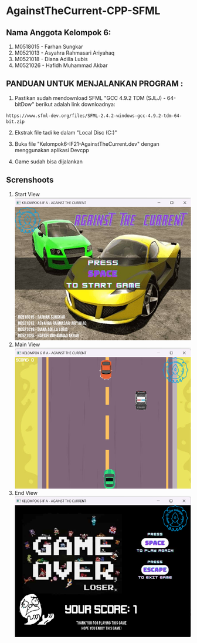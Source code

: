 # AgainstTheCurrent-CPP-SFML

## Nama Anggota Kelompok 6:

1. M0518015 - Farhan Sungkar
2. M0521013 - Asyahra Rahmasari Ariyahaq
3. M0521018 - Diana Adilla Lubis
4. M0521026 - Hafidh Muhammad Akbar

## PANDUAN UNTUK MENJALANKAN PROGRAM :

1. Pastikan sudah mendownload SFML "GCC 4.9.2 TDM (SJLJ) - 64-bitDow"
berikut adalah link downloadnya:
```
https://www.sfml-dev.org/files/SFML-2.4.2-windows-gcc-4.9.2-tdm-64-bit.zip
```
2. Ekstrak file tadi ke dalam "Local Disc (C:)"

3. Buka file "Kelompok6-IF21-AgainstTheCurrent.dev" dengan menggunakan aplikasi Devcpp

4. Game sudah bisa dijalankan

## Screnshoots
1. Start View  
![Start View](https://github.com/hafidhmuhammadakbar/AgainstTheCurrent-CPP-SFML/blob/main/assets/start-view.png?raw=true)
2. Main View  
![Main View](https://github.com/hafidhmuhammadakbar/AgainstTheCurrent-CPP-SFML/blob/main/assets/main-view.png?raw=true)
3. End View  
![End View](https://github.com/hafidhmuhammadakbar/AgainstTheCurrent-CPP-SFML/blob/main/assets/end-view.png?raw=true)
